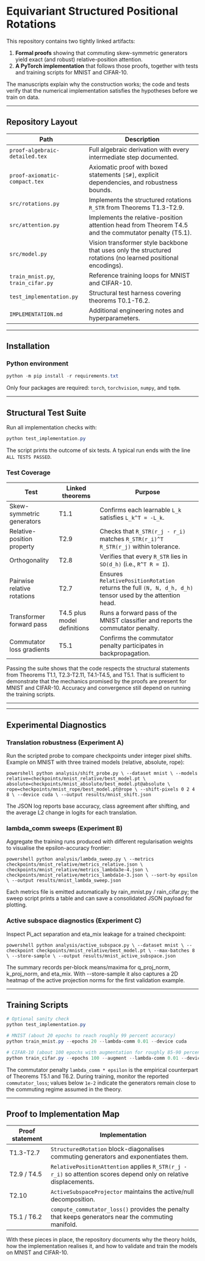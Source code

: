 ﻿# Equivariant Structured Positional Rotations

This repository contains two tightly linked artifacts:

1. **Formal proofs** showing that commuting skew-symmetric generators yield exact (and robust) relative-position attention.
2. **A PyTorch implementation** that follows those proofs, together with tests and training scripts for MNIST and CIFAR-10.

The manuscripts explain why the construction works; the code and tests verify that the numerical implementation satisfies the hypotheses before we train on data.

---

## Repository Layout

| Path | Description |
|------|-------------|
| `proof-algebraic-detailed.tex` | Full algebraic derivation with every intermediate step documented. |
| `proof-axiomatic-compact.tex`  | Axiomatic proof with boxed statements `[S#]`, explicit dependencies, and robustness bounds. |
| `src/rotations.py` | Implements the structured rotations `R_STR` from Theorems T1.3-T2.9. |
| `src/attention.py` | Implements the relative-position attention head from Theorem T4.5 and the commutator penalty (T5.1). |
| `src/model.py` | Vision transformer style backbone that uses only the structured rotations (no learned positional encodings). |
| `train_mnist.py`, `train_cifar.py` | Reference training loops for MNIST and CIFAR-10. |
| `test_implementation.py` | Structural test harness covering theorems T0.1-T6.2. |
| `IMPLEMENTATION.md` | Additional engineering notes and hyperparameters. |

---

## Installation

### Python environment

```powershell
python -m pip install -r requirements.txt
```

Only four packages are required: `torch`, `torchvision`, `numpy`, and `tqdm`.

---

## Structural Test Suite

Run all implementation checks with:

```powershell
python test_implementation.py
```

The script prints the outcome of six tests. A typical run ends with the line `ALL TESTS PASSED`.

### Test Coverage

| Test | Linked theorems | Purpose |
|------|-----------------|---------|
| Skew-symmetric generators | T1.1 | Confirms each learnable `L_k` satisfies `L_k^T = -L_k`. |
| Relative-position property | T2.9 | Checks that `R_STR(r_j - r_i)` matches `R_STR(r_i)^T R_STR(r_j)` within tolerance. |
| Orthogonality | T2.8 | Verifies that every `R_STR` lies in `SO(d_h)` (i.e., `R^T R = I`). |
| Pairwise relative rotations | T2.7 | Ensures `RelativePositionRotation` returns the full `(N, N, d_h, d_h)` tensor used by the attention head. |
| Transformer forward pass | T4.5 plus model definitions | Runs a forward pass of the MNIST classifier and reports the commutator penalty. |
| Commutator loss gradients | T5.1 | Confirms the commutator penalty participates in backpropagation. |

Passing the suite shows that the code respects the structural statements from Theorems T1.1, T2.3-T2.11, T4.1-T4.5, and T5.1. That is sufficient to demonstrate that the mechanics promised by the proofs are present for MNIST and CIFAR-10. Accuracy and convergence still depend on running the training scripts.

---

---

## Experimental Diagnostics

### Translation robustness (Experiment A)
Run the scripted probe to compare checkpoints under integer pixel shifts. Example on MNIST with three trained models (relative, absolute, rope):

`powershell
python analysis/shift_probe.py \
    --dataset mnist \
    --models relative=checkpoints/mnist_relative/best_model.pt \
             absolute=checkpoints/mnist_absolute/best_model.pt@absolute \
             rope=checkpoints/mnist_rope/best_model.pt@rope \
    --shift-pixels 0 2 4 8 \
    --device cuda \
    --output results/mnist_shift.json
`

The JSON log reports base accuracy, class agreement after shifting, and the average L2 change in logits for each translation.

### lambda_comm sweeps (Experiment B)
Aggregate the training runs produced with different regularisation weights to visualise the epsilon-accuracy frontier:

`powershell
python analysis/lambda_sweep.py \
    --metrics checkpoints/mnist_relative/metrics_relative.json \
             checkpoints/mnist_relative/metrics_lambda3e-4.json \
             checkpoints/mnist_relative/metrics_lambda1e-3.json \
    --sort-by epsilon \
    --output results/mnist_lambda_sweep.json
`

Each metrics file is emitted automatically by 	rain_mnist.py / 	rain_cifar.py; the sweep script prints a table and can save a consolidated JSON payload for plotting.

### Active subspace diagnostics (Experiment C)
Inspect Pi_act separation and eta_mix leakage for a trained checkpoint:

`powershell
python analysis/active_subspace.py \
    --dataset mnist \
    --checkpoint checkpoints/mnist_relative/best_model.pt \
    --max-batches 8 \
    --store-sample \
    --output results/mnist_active_subspace.json
`

The summary records per-block means/maxima for q_proj_norm, k_proj_norm, and eta_mix. With --store-sample it also captures a 2D heatmap of the active projection norms for the first validation example.

---

## Training Scripts

```powershell
# Optional sanity check
python test_implementation.py

# MNIST (about 20 epochs to reach roughly 99 percent accuracy)
python train_mnist.py --epochs 20 --lambda-comm 0.01 --device cuda

# CIFAR-10 (about 100 epochs with augmentation for roughly 85-90 percent accuracy)
python train_cifar.py --epochs 100 --augment --lambda-comm 0.01 --device cuda
```

The commutator penalty `lambda_comm * epsilon` is the empirical counterpart of Theorems T5.1 and T6.2. During training, monitor the reported `commutator_loss`; values below `1e-2` indicate the generators remain close to the commuting regime assumed in the theory.

---

## Proof to Implementation Map

| Proof statement | Implementation |
|-----------------|----------------|
| T1.3-T2.7 | `StructuredRotation` block-diagonalises commuting generators and exponentiates them. |
| T2.9 / T4.5 | `RelativePositionAttention` applies `R_STR(r_j - r_i)` so attention scores depend only on relative displacements. |
| T2.10 | `ActiveSubspaceProjector` maintains the active/null decomposition. |
| T5.1 / T6.2 | `compute_commutator_loss()` provides the penalty that keeps generators near the commuting manifold. |

With these pieces in place, the repository documents why the theory holds, how the implementation realises it, and how to validate and train the models on MNIST and CIFAR-10.

